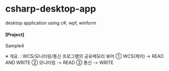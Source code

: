 # csharp-desktop-app
desktop application using c#, wpf, winform




#### [Project]
Sample4

※ 개요. 
: WCS/모니터링/통신 프로그램의 공유메모리 뷰어
① WCS(제어) -> READ AND WRITE
② 모니터링 -> READ
③ 통신 -> WRITE 
